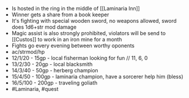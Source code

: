 - Is hosted in the ring in the middle of [[Laminaria Inn]]
- Winner gets a share from a book keeper
- It's fighting with special wooden sword, no weapons allowed, sword does 1d6+str mod damage
- Magic assist is also strongly prohibited, violators will be send to [[Custos]] to work in an iron mine for a month
- Fights go every evening between worthy oponents
- ac/strmod/hp
- 12/1/20 - 15gp - local fisherman looking for fun // 11, 6, 0
- 13/2/30 - 20gp - local blacksmith
- 14/3/40 - 50gp - herberg champion
- 15/4/50 - 100gp - laminaria champion, have a sorcerer help him (bless)
- 16/5/100 - 200gp - traveling goliath
- #Laminaria, #quest